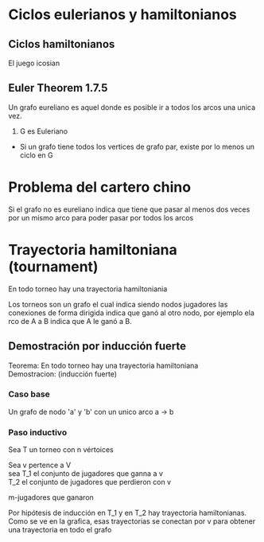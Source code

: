 # Ciclos eulerianos y hamiltonianos

## Ciclos hamiltonianos
 El juego icosian

## Euler Theorem 1.7.5
Un grafo eureliano es aquel donde es posible ir a todos los arcos una unica vez.

1. G es Euleriano

* Si un grafo tiene todos los vertices de grafo par, existe por lo menos un ciclo en G

# Problema del cartero chino
Si el grafo no es eureliano indica que tiene que pasar al menos dos veces por un mismo arco para poder pasar por todos los arcos


# Trayectoria hamiltoniana (tournament)
En todo torneo hay una trayectoria hamiltoniania

Los torneos son un grafo el cual indica siendo nodos jugadores las conexiones de forma dirigida indica que ganó al otro nodo, por ejemplo ela rco de A a B indica que A le ganó a B.

## Demostración por inducción fuerte
Teorema: En todo torneo hay una trayectoria hamiltoniana  
Demostracion: (inducción fuerte)  

### Caso base
Un grafo de nodo 'a' y 'b' con un unico arco a -> b

### Paso inductivo
Sea T un torneo con n vértoices  

Sea v pertence a V  
sea T_1 el conjunto de jugadores que ganna a v  
T_2 el conjunto de jugadores que perdieron con v

m-jugadores que ganaron



Por hipótesis de inducción en T_1 y en T_2 hay trayectoria hamiltonianas. Como se ve en la grafica, esas trayectorias se conectan por v para obtener una trayectoria en todo el grafo